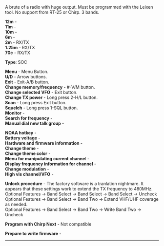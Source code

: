 A brute of a radio with huge output. Must be programmed with the Leixen tool.  No support from RT-25 or Chirp. 3 bands.

**12m** -  
**11m** -  
**10m** -  
**6m** -  
**2m** -  RX/TX  
**1.25m** -  RX/TX  
**70c** -  RX/TX  

**Type**: SOC  

**Menu** -  Menu Button.  
**U/D** -  Arrow buttons.  
**Exit** -  Exit-A/B button.  
**Change memory/frequency** -  #-V/M button.  
**Change selected VFO** -  Exit button.  
**Change TX power** -  Long press 2-H/L button.  
**Scan** -  Long press Exit button.  
**Squelch** -  Long press 1-SQL button.  
**Monitor** -  
**Search for frequency** -  
**Manual dial new talk group** -  



**NOAA hotkey** -  
**Battery voltage** -  
**Hardware and firmware information** -  
**Change theme** -  
**Change theme color** -  
**Menu for manipulating current channe**l -  
**Display frequency information for channel** -  
**Change modulation** -  
**High vis channel/VFO** -  


**Unlock procedure** -  The factory software is a tranlation nightmare. It appears that these settings work to extend the TX frequency to 480MHz.  
Optional Features -> Band Select -> Band Select -> Band Select -> Uncheck  
Optional Features -> Band Select -> Band Two -> Extend VHF/UHF coverage as needed.  
Optional Features -> Band Select -> Band Two -> Write Band Two -> Uncheck  

**Program with Chirp Next** -  Not compatible  

**Prepare to write firmware** -  
***































